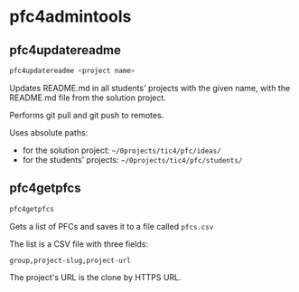 # pfc4admintools
## pfc4updatereadme

```bash
pfc4updatereadme <project name>
```

Updates README.md in all students' projects with the given name, with the README.md file from the solution project.

Performs git pull and git push to remotes.

Uses absolute paths:
- for the solution project: `~/0projects/tic4/pfc/ideas/`
- for the students' projects: `~/0projects/tic4/pfc/students/`

## pfc4getpfcs

```bash
pfc4getpfcs
```

Gets a list of PFCs and saves it to a file called `pfcs.csv`

The list is a CSV file with three fields:
```bash
group,project-slug,project-url
```

The project's URL is the clone by HTTPS URL.
